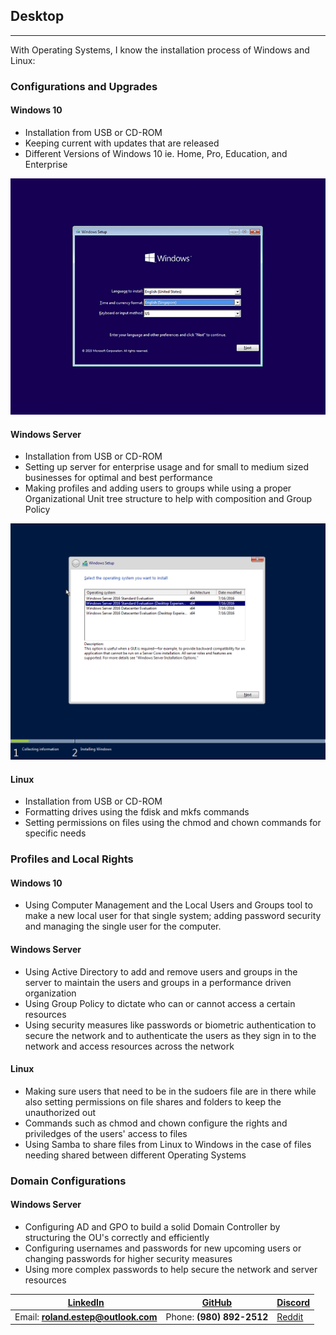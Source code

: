 ## Desktop
---------------

With Operating Systems, I know the installation process of Windows and Linux:

### Configurations and Upgrades
#### Windows 10
  * Installation from USB or CD-ROM
  * Keeping current with updates that are released
  * Different Versions of Windows 10 ie. Home, Pro, Education, and Enterprise

![Windows 10 Install Screen](windows10install.png)

#### Windows Server
  * Installation from USB or CD-ROM
  * Setting up server for enterprise usage and for small to medium sized businesses for optimal and best performance
  * Making profiles and adding users to groups while using a proper Organizational Unit tree structure to help with composition and Group Policy

![Windows Server 2016 Install Screen](windowsserverinstall.png)

#### Linux
  * Installation from USB or CD-ROM
  * Formatting drives using the fdisk and mkfs commands
  * Setting permissions on files using the chmod and chown commands for specific needs

### Profiles and Local Rights
#### Windows 10
  * Using Computer Management and the Local Users and Groups tool to make a new local user for that single system; adding password security and managing the single user for the computer.

#### Windows Server
  * Using Active Directory to add and remove users and groups in the server to maintain the users and groups in a performance driven organization
  * Using Group Policy to dictate who can or cannot access a certain resources
  * Using security measures like passwords or biometric authentication to secure the network and to authenticate the users as they sign in to the network and access resources across the network

#### Linux
  * Making sure users that need to be in the sudoers file are in there while also setting permissions on file shares and folders to keep the unauthorized out
  * Commands such as chmod and chown configure the rights and priviledges of the users' access to files
  * Using Samba to share files from Linux to Windows in the case of files needing shared between different Operating Systems

### Domain Configurations
#### Windows Server
  * Configuring AD and GPO to build a solid Domain Controller by structuring the OU's correctly and efficiently
  * Configuring usernames and passwords for new upcoming users or changing passwords for higher security measures
  * Using more complex passwords to help secure the network and server resources

[LinkedIn](https://linkedin.com/in/roland-c-estep) | [GitHub](https://github.com/rcestep) | [Discord](https://discordhub.com/profile/532348150019522580)
-------------------------------------------------- | ------------------------------------ | ------------------------------------------------------------
Email: **roland.estep@outlook.com**                | Phone: **(980) 892-2512**             | [Reddit](https://reddit.com/user/rcmoonpie1)

